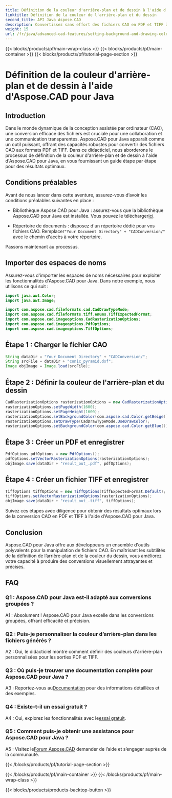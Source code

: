```yaml
---
title: Définition de la couleur d'arrière-plan et de dessin à l'aide d'Aspose.CAD pour Java
linktitle: Définition de la couleur de l'arrière-plan et du dessin
second_title: API Java Aspose.CAD
description: Convertissez sans effort des fichiers CAO en PDF et TIFF à l'aide d'Aspose.CAD pour Java. Définissez des couleurs d’arrière-plan et de dessin personnalisées pour des résultats visuellement époustouflants.
weight: 15
url: /fr/java/advanced-cad-features/setting-background-and-drawing-color/
---
```


{{< blocks/products/pf/main-wrap-class >}}
{{< blocks/products/pf/main-container >}}
{{< blocks/products/pf/tutorial-page-section >}}

# Définition de la couleur d'arrière-plan et de dessin à l'aide d'Aspose.CAD pour Java

## Introduction

Dans le monde dynamique de la conception assistée par ordinateur (CAO), une conversion efficace des fichiers est cruciale pour une collaboration et une communication transparentes. Aspose.CAD pour Java apparaît comme un outil puissant, offrant des capacités robustes pour convertir des fichiers CAO aux formats PDF et TIFF. Dans ce didacticiel, nous aborderons le processus de définition de la couleur d'arrière-plan et de dessin à l'aide d'Aspose.CAD pour Java, en vous fournissant un guide étape par étape pour des résultats optimaux.

## Conditions préalables

Avant de nous lancer dans cette aventure, assurez-vous d’avoir les conditions préalables suivantes en place :

-  Bibliothèque Aspose.CAD pour Java : assurez-vous que la bibliothèque Aspose.CAD pour Java est installée. Vous pouvez le télécharger[ici](https://releases.aspose.com/cad/java/).

-  Répertoire de documents : disposez d'un répertoire dédié pour vos fichiers CAO. Remplacer`"Your Document Directory" + "CADConversion/"` avec le chemin d'accès à votre répertoire.

Passons maintenant au processus.

## Importer des espaces de noms

Assurez-vous d'importer les espaces de noms nécessaires pour exploiter les fonctionnalités d'Aspose.CAD pour Java. Dans notre exemple, nous utilisons ce qui suit :

```java
import java.awt.Color;
import java.awt.Image;

import com.aspose.cad.fileformats.cad.CadDrawTypeMode;
import com.aspose.cad.fileformats.tiff.enums.TiffExpectedFormat;
import com.aspose.cad.imageoptions.CadRasterizationOptions;
import com.aspose.cad.imageoptions.PdfOptions;
import com.aspose.cad.imageoptions.TiffOptions;
```

## Étape 1 : Charger le fichier CAO

```java
String dataDir = "Your Document Directory" + "CADConversion/";
String srcFile = dataDir + "conic_pyramid.dxf";
Image objImage = Image.load(srcFile);
```

## Étape 2 : Définir la couleur de l'arrière-plan et du dessin

```java
CadRasterizationOptions rasterizationOptions = new CadRasterizationOptions();
rasterizationOptions.setPageWidth(1600);
rasterizationOptions.setPageHeight(1600);
rasterizationOptions.setBackgroundColor(com.aspose.cad.Color.getBeige());
rasterizationOptions.setDrawType(CadDrawTypeMode.UseDrawColor);
rasterizationOptions.setBackgroundColor(com.aspose.cad.Color.getBlue());
```

## Étape 3 : Créer un PDF et enregistrer

```java
PdfOptions pdfOptions = new PdfOptions();
pdfOptions.setVectorRasterizationOptions(rasterizationOptions);
objImage.save(dataDir + "result_out_.pdf", pdfOptions);
```

## Étape 4 : Créer un fichier TIFF et enregistrer

```java
TiffOptions tiffOptions = new TiffOptions(TiffExpectedFormat.Default);
tiffOptions.setVectorRasterizationOptions(rasterizationOptions);
objImage.save(dataDir + "result_out_.tiff", tiffOptions);
```

Suivez ces étapes avec diligence pour obtenir des résultats optimaux lors de la conversion CAO en PDF et TIFF à l'aide d'Aspose.CAD pour Java.

## Conclusion

Aspose.CAD pour Java offre aux développeurs un ensemble d'outils polyvalents pour la manipulation de fichiers CAO. En maîtrisant les subtilités de la définition de l’arrière-plan et de la couleur du dessin, vous améliorez votre capacité à produire des conversions visuellement attrayantes et précises.

## FAQ

### Q1 : Aspose.CAD pour Java est-il adapté aux conversions groupées ?

A1 : Absolument ! Aspose.CAD pour Java excelle dans les conversions groupées, offrant efficacité et précision.

### Q2 : Puis-je personnaliser la couleur d’arrière-plan dans les fichiers générés ?

A2 : Oui, le didacticiel montre comment définir des couleurs d'arrière-plan personnalisées pour les sorties PDF et TIFF.

### Q3 : Où puis-je trouver une documentation complète pour Aspose.CAD pour Java ?

 A3 : Reportez-vous au[Documentation](https://reference.aspose.com/cad/java/) pour des informations détaillées et des exemples.

### Q4 : Existe-t-il un essai gratuit ?

 A4 : Oui, explorez les fonctionnalités avec le[essai gratuit](https://releases.aspose.com/).

### Q5 : Comment puis-je obtenir une assistance pour Aspose.CAD pour Java ?

A5 : Visitez le[Forum Aspose.CAD](https://forum.aspose.com/c/cad/19) demander de l’aide et s’engager auprès de la communauté.

{{< /blocks/products/pf/tutorial-page-section >}}

{{< /blocks/products/pf/main-container >}}
{{< /blocks/products/pf/main-wrap-class >}}

{{< blocks/products/products-backtop-button >}}
